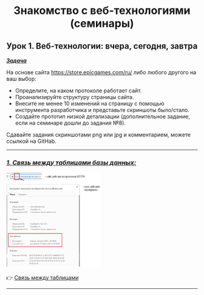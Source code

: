 <a id="anchor"></a>

<center>

# Знакомство с веб-технологиями (семинары)

## Урок 1. Веб-технологии: вчера, сегодня, завтра

</center>

<u>***Задача***</u>

На основе сайта https://store.epicgames.com/ru/ либо любого другого на ваш выбор:

- Определите, на каком протоколе работает сайт.
- Проанализируйте структуру страницы сайта.
- Внесите не менее 10 изменений на страницу с помощью инструмента разработчика и представьте скриншоты было/стало.
- Создайте прототип низкой детализации (дополнительное задание, если на семинаре дошли до задания №8).

Сдавайте задания скриншотами png или jpg и комментарием, можете ссылкой на GitHab.

---

### <u>*1. Связь между таблицами базы данных:*</u>

<img src="pictures/protocol.jpg" height=250 width="250"/>

:point_right: [Связь между таблицами](https://github.com/ANT050/Introduction_to_web_technologies/blob/main/pictures/protocol.jpg "Открыть")

---
